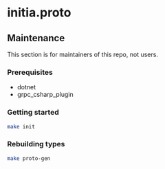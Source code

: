 # initia.proto

## Maintenance

This section is for maintainers of this repo, not users.

### Prerequisites

* dotnet
* grpc_csharp_plugin

### Getting started

```sh
make init
```

### Rebuilding types

```sh
make proto-gen
```
